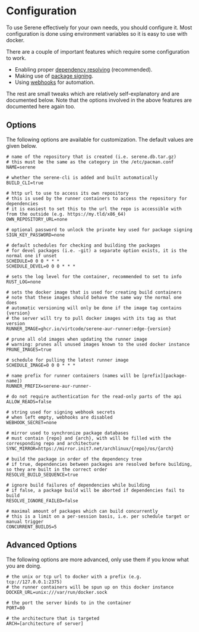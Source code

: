 # Configuration
To use Serene effectively for your own needs, you should configure it. Most configuration is done using environment variables so it is easy to use with docker.

There are a couple of important features which require some configuration to work.
- Enabling proper [dependency resolving](./dependency-resolving) (recommended).
- Making use of [package signing](./package-signing).
- Using [webhooks](./webhooks.md) for automation.

The rest are small tweaks which are relatively self-explanatory and are documented below. Note that the options involved in the above features are documented here again too.

## Options
The following options are available for customization. The default values are given below.
```shell
# name of the repository that is created (i.e. serene.db.tar.gz)
# this must be the same as the category in the /etc/pacman.conf
NAME=serene

# whether the serene-cli is added and built automatically
BUILD_CLI=true

# http url to use to access its own repository
# this is used by the runner containers to access the repository for dependencies
# it is easiest to set this to the url the repo is accessible with from the outside (e.g. https://my.tld/x86_64)
OWN_REPOSITORY_URL=none

# optional password to unlock the private key used for package signing
SIGN_KEY_PASSWORD=none

# default schedules for checking and building the packages
# for devel packages (i.e. -git) a separate option exists, it is the normal one if unset
SCHEDULE=0 0 0 * * *
SCHEDULE_DEVEL=0 0 0 * * *

# sets the log level for the container, recommended to set to info
RUST_LOG=none

# sets the docker image that is used for creating build containers
# note that these images should behave the same way the normal one does
# automatic versioning will only be done if the image tag contains {version}
# the server will try to pull docker images with its tag as that version
RUNNER_IMAGE=ghcr.io/virtcode/serene-aur-runner:edge-{version}

# prune all old images when updating the runner image
# warning: prunes all unused images known to the used docker instance
PRUNE_IMAGES=true

# schedule for pulling the latest runner image
SCHEDULE_IMAGE=0 0 0 * * *

# name prefix for runner containers (names will be [prefix][package-name])
RUNNER_PREFIX=serene-aur-runner-

# do not require authentication for the read-only parts of the api
ALLOW_READS=false

# string used for signing webhook secrets
# when left empty, webhooks are disabled
WEBHOOK_SECRET=none

# mirror used to synchronize package databases
# must contain {repo} and {arch}, with will be filled with the corresponding repo and architecture
SYNC_MIRROR=https://mirror.init7.net/archlinux/{repo}/os/{arch}

# build the package in order of the dependency tree
# if true, dependencies between packages are resolved before building, so they are built in the correct order
RESOLVE_BUILD_SEQUENCE=true

# ignore build failures of dependencies while building
# if false, a package build will be aborted if dependencies fail to build
RESOLVE_IGNORE_FAILED=false

# maximal amount of packages which can build concurrently
# this is a limit on a per-session basis, i.e. per schedule target or manual trigger
CONCURRENT_BUILDS=5
```

## Advanced Options
The following options are more advanced, only use them if you know what you are doing.
```shell
# the unix or tcp url to docker with a prefix (e.g. tcp://127.0.0.1:2375)
# the runner containers will be spun up on this docker instance
DOCKER_URL=unix:///var/run/docker.sock

# the port the server binds to in the container
PORT=80

# the architecture that is targeted
ARCH=[architecture of server]
```
